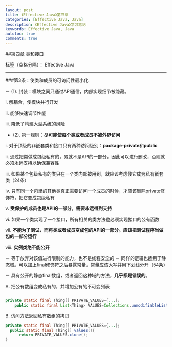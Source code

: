```yaml
---
layout: post
title: 《Effective Java》第四章
categories: [Effective Java, Java]
description: 《Effective Java》学习笔记
keywords: Effective Java, Java
autotoc: true
comments: true
---
```


##第四章 类和接口

标签（空格分隔）： Effective Java

---

###第3条：使类和成员的可访问性最小化

－ (1). 封装：模块之间只通过API通信，内部实现细节被隐藏。

i.	解耦合，使模块并行开发

ii.	能够快速调节性能

iii.	降低了构建大型系统的风险

- (2). 第一规则：**尽可能使每个类或者成员不被外界访问**

i.	对于顶级的非嵌套类和接口只有两种访问级别：**package-private**和**public**

ii.	通过把类做成包级私有的，累就不是API的一部分，因此可以进行删改，否则就必须永远支持以确保兼容性

iii.	如果某个包级私有的类只在一个类内部被用到，就应该考虑使它成为私有嵌套类（24条）

iv.	只有同一个包里的其他类真正需要访问一个成员的时候，才应该删除private修饰符，把它变成包级私有

v.	**受保护的成员也是API的一部分，需要永远得到支持**

vi.	如果一个类实现了一个接口，所有相关的类方法也必须实现接口的公有函数

vii. **不能为了测试，而将类或者成员变成包的API的一部分。应该把测试程序当做包的一部分运行**

viii.	**实例类绝不能公开**

－ 等于放弃对该值进行限制的能力，也不是线程安全的
－ 同样的逻辑也适用于静态域。可以加上final修饰符之后暴露常量。常量应该大写并用下划线分开（54条）

－ 具有公开的静态final数组，或者返回这种域的方法，**几乎都是错误的**。

   A. 把公有数组变成私有的，并增加公有的不可变列表

```java

private static final Thing[] PRIVATE_VALUES={...};
    public static final List<Thing> VALUES=Collections.unmodifiableList(Arrays.asList(PRIVATE_VALUES));

```

  B. 访问方法返回私有数组的拷贝

  ```java
  private static final Thing[] PRIVATE_VALUES={...};
    public static final Thing[] values(){
        return PRIVATE_VALUES.clone();
  }

```
